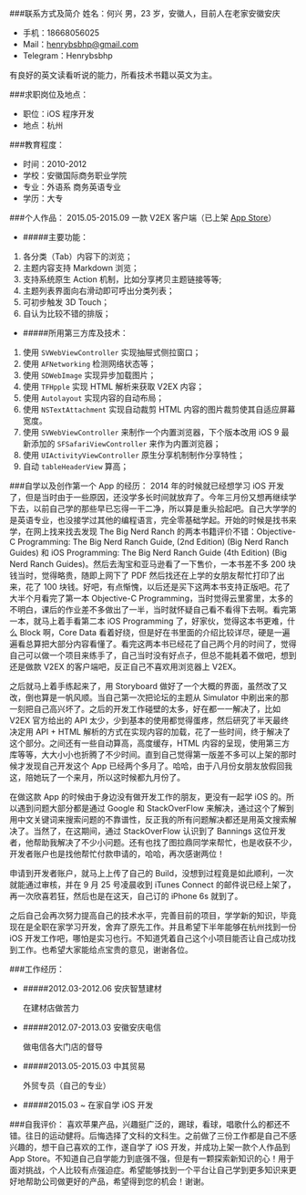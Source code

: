 ###联系方式及简介
姓名：何兴
男，23 岁，安徽人，目前人在老家安徽安庆

* 手机：18668056025 
* Mail：henrybsbhp@gmail.com
* Telegram：Henrybsbhp

有良好的英文读看听说的能力，所看技术书籍以英文为主。

###求职岗位及地点：

* 职位：iOS 程序开发
* 地点：杭州

###教育程度：
* 时间：2010-2012
* 学校：安徽国际商务职业学院
* 专业：外语系 商务英语专业
* 学历：大专



###个人作品：
2015.05-2015.09 一款 V2EX 客户端（已上架 [App Store](https://itunes.apple.com/us/app/v2ex-du/id1039894419?mt=8)）

* #####主要功能：

1. 各分类（Tab）内容下的浏览；
2. 主题内容支持 Markdown 浏览；
3. 支持系统原生 Action 机制，比如分享拷贝主题链接等等;
4. 主题列表界面向右滑动即可呼出分类列表；
5. 可初步触发 3D Touch；
6. 自认为比较不错的排版；



* #####所用第三方库及技术：

1. 使用 `SVWebViewController` 实现抽屉式侧拉窗口；
2. 使用 `AFNetworking` 检测网络状态等；
3. 使用 `SDWebImage` 实现异步加载图片；
4. 使用 `TFHpple` 实现 HTML 解析来获取 V2EX 内容；
5. 使用 `Autolayout` 实现内容的自动布局；
6. 使用 `NSTextAttachment` 实现自动裁剪 HTML 内容的图片裁剪使其自适应屏幕宽度。
7. 使用 `SVWebViewController` 来制作一个内置浏览器，下个版本改用 iOS 9 最新添加的 `SFSafariViewController` 来作为内置浏览器；
8. 使用 `UIActivityViewController` 原生分享机制制作分享特性；
9. 自动 `tableHeaderView` 算高；


###自学以及创作第一个 App 的经历：
2014 年的时候就已经想学习 iOS 开发了，但是当时由于一些原因，还没学多长时间就放弃了。今年三月份又想再继续学下去，以前自己学的那些早已忘得一干二净，所以算是重头拾起吧。自己大学学的是英语专业，也没接学过其他的编程语言，完全零基础学起。开始的时候是找书来学，在网上找来找去发现 The Big Nerd Ranch 的两本书籍评价不错：Objective-C Programming: The Big Nerd Ranch Guide, (2nd Edition) (Big Nerd Ranch Guides) 和 iOS Programming: The Big Nerd Ranch Guide (4th Edition) (Big Nerd Ranch Guides)。然后去淘宝和亚马逊看了一下售价，一本书差不多 200 块钱当时，觉得略贵，随即上网下了 PDF 然后找还在上学的女朋友帮忙打印了出来，花了 100 块钱。好吧，有点惭愧，以后还是买下这两本书支持正版吧。花了大半个月看完了第一本 Objective-C Programming，当时觉得云里雾里，太多的不明白，课后的作业差不多做出了一半，当时就怀疑自己看不看得下去啊。看完第一本，就马上着手看第二本 iOS Programming 了，好家伙，觉得这本书更难，什么 Block 啊，Core Data 看着好绕，但是好在书里面的介绍比较详尽，硬是一遍遍看总算把大部分内容看懂了。看完这两本书已经花了自己两个月的时间了，觉得自己可以做一个项目来练手了，自己当时没有好点子，但总不能耗着不做吧，想到还是做款 V2EX 的客户端吧，反正自己不喜欢用浏览器上 V2EX。

之后就马上着手练起来了，用 Storyboard 做好了一个大概的界面，虽然改了又改，倒也算是一帆风顺。当自己第一次把论坛的主题从 Simulator 中刷出来的那一刻把自己高兴坏了。之后的开发工作碰壁的太多，好在都一一解决了，比如 V2EX 官方给出的 API 太少，少到基本的使用都觉得蛋疼，然后研究了半天最终决定用 API + HTML 解析的方式在实现内容的加载，花了一些时间，终于解决了这个部分。之间还有一些自动算高，高度缓存，HTML 内容的呈现，使用第三方库等等，大大小小也折腾了不少时间。直到自己觉得第一版差不多可以上架的那时候才发现自己开发这个 App 已经两个多月了。哈哈，由于八月份女朋友放假回我这，陪她玩了一个来月，所以这时候都九月份了。

在做这款 App 的时候由于身边没有做开发工作的朋友，更没有一起学 iOS 的。所以遇到问题大部分都是通过 Google 和 StackOverFlow 来解决，通过这个了解到用中文关键词来搜索问题的不靠谱性，反正我的所有问题解决都还是用英文搜索解决了。当然了，在这期间，通过 StackOverFlow 认识到了 Bannings 这位开发者，他帮助我解决了不少小问题。还有也找了图拉鼎同学来帮忙，也是收获不少，开发者账户也是找他帮忙付款申请的，哈哈，再次感谢两位！

申请到开发者账户，就马上上传了自己的 Build，没想到过程竟是如此顺利，一次就能通过审核，并在 9 月 25 号凌晨收到 iTunes Connect 的邮件说已经上架了，再一次欣喜若狂，然后也是在这天，自己订的 iPhone 6s 就到了。

之后自己会再次努力提高自己的技术水平，完善目前的项目，学学新的知识，毕竟现在是全职在家学习开发，舍弃了原先工作。并且希望下半年能够在杭州找到一份 iOS 开发工作吧，哪怕是实习也行。不知道凭着自己这个小项目能否让自己成功找到工作。也希望大家能给点宝贵的意见，谢谢各位。

###工作经历：
* #####2012.03-2012.06 安庆智慧建材 

   在建材店做苦力
   
* #####2012.07-2013.03 安徽安庆电信   

	做电信各大门店的督导

* #####2013.05-2015.03 中其贸易

	外贸专员（自己的专业）
	
* #####2015.03 ~  在家自学 iOS 开发


###自我评价：
喜欢苹果产品，兴趣挺广泛的，踢球，看球，唱歌什么的都还不错。往日的运动健将。后悔选择了文科的文科生。之前做了三份工作都是自己不感兴趣的，想干自己喜欢的工作，遂自学了 iOS 开发，并成功上架一款个人作品到 App Store。不知道自己自学能力到底强不强，但是有一颗探索新知识的心！用于面对挑战，个人比较有点强迫症。希望能够找到一个平台让自己学到更多知识来更好地帮助公司做更好的产品，希望得到您的机会！谢谢。


